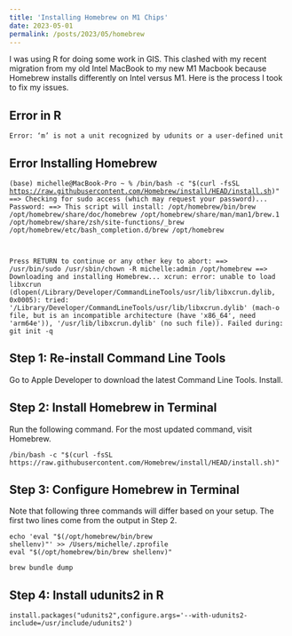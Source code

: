 ```yaml
---
title: 'Installing Homebrew on M1 Chips'
date: 2023-05-01
permalink: /posts/2023/05/homebrew
---
```


I was using R for doing some work in GIS. This clashed with my recent migration from my old Intel MacBook to my new M1 Macbook because Homebrew installs differently on Intel versus M1. Here is the process I took to fix my issues. 

## Error in R 

`Error: ‘m’ is not a unit recognized by udunits or a user-defined unit`

## Error Installing Homebrew

<code>(base) michelle@MacBook-Pro ~ % /bin/bash -c "$(curl -fsSL https://raw.githubusercontent.com/Homebrew/install/HEAD/install.sh)"
==> Checking for sudo access (which may request your password)...
Password:
==> This script will install:
/opt/homebrew/bin/brew
/opt/homebrew/share/doc/homebrew
/opt/homebrew/share/man/man1/brew.1
/opt/homebrew/share/zsh/site-functions/_brew
/opt/homebrew/etc/bash_completion.d/brew
/opt/homebrew

Press RETURN to continue or any other key to abort:
==> /usr/bin/sudo /usr/sbin/chown -R michelle:admin /opt/homebrew
==> Downloading and installing Homebrew...
xcrun: error: unable to load libxcrun (dlopen(/Library/Developer/CommandLineTools/usr/lib/libxcrun.dylib, 0x0005): tried: '/Library/Developer/CommandLineTools/usr/lib/libxcrun.dylib' (mach-o file, but is an incompatible architecture (have 'x86_64', need 'arm64e')), '/usr/lib/libxcrun.dylib' (no such file)).
Failed during: git init -q</code>

## Step 1: Re-install Command Line Tools 

Go to Apple Developer to download the latest Command Line Tools. Install. 

## Step 2: Install Homebrew in Terminal

Run the following command. For the most updated command, visit Homebrew.

`/bin/bash -c "$(curl -fsSL https://raw.githubusercontent.com/Homebrew/install/HEAD/install.sh)"`

## Step 3: Configure Homebrew in Terminal

Note that following three commands will differ based on your setup. The first two lines come from the output in Step 2.

<code>echo 'eval "$(/opt/homebrew/bin/brew shellenv)"' >> /Users/michelle/.zprofile
eval "$(/opt/homebrew/bin/brew shellenv)"    
brew bundle dump</code>

## Step 4: Install udunits2 in R

`install.packages("udunits2",configure.args='--with-udunits2-include=/usr/include/udunits2')`
